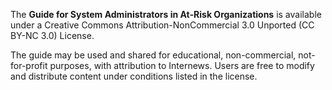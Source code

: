 
The **Guide for System Administrators in At‐Risk Organizations** is available under a Creative Commons Attribution-NonCommercial 3.0 Unported (CC BY-NC 3.0) License.

The guide may be used and shared for educational, non-commercial, not-for-profit purposes, with attribution to Internews. Users are free to modify and distribute content under conditions listed in the license.

